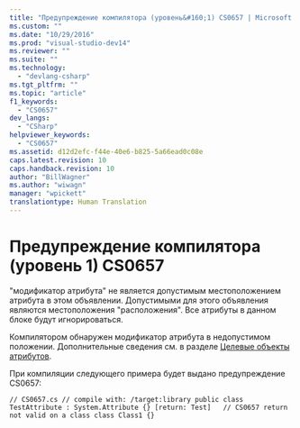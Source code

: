 ```yaml
---
title: "Предупреждение компилятора (уровень&#160;1) CS0657 | Microsoft Docs"
ms.custom: ""
ms.date: "10/29/2016"
ms.prod: "visual-studio-dev14"
ms.reviewer: ""
ms.suite: ""
ms.technology: 
  - "devlang-csharp"
ms.tgt_pltfrm: ""
ms.topic: "article"
f1_keywords: 
  - "CS0657"
dev_langs: 
  - "CSharp"
helpviewer_keywords: 
  - "CS0657"
ms.assetid: d12d2efc-f44e-40e6-b825-5a66ead0c08e
caps.latest.revision: 10
caps.handback.revision: 10
author: "BillWagner"
ms.author: "wiwagn"
manager: "wpickett"
translationtype: Human Translation
---
```

# Предупреждение компилятора (уровень&#160;1) CS0657
"модификатор атрибута" не является допустимым местоположением атрибута в этом объявлении. Допустимыми для этого объявления являются местоположения "расположения". Все атрибуты в данном блоке будут игнорироваться.  
  
 Компилятором обнаружен модификатор атрибута в недопустимом положении. Дополнительные сведения см. в разделе [Целевые объекты атрибутов](http://msdn.microsoft.com/ru-ru/59a261f0-1cfb-4aa5-b610-6b735389882c).  
  
 При компиляции следующего примера будет выдано предупреждение CS0657:  
  
```  
// CS0657.cs // compile with: /target:library public class TestAttribute : System.Attribute {} [return: Test]   // CS0657 return not valid on a class class Class1 {}  
```
